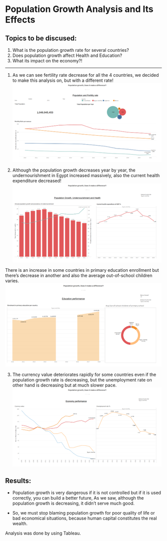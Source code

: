 # Population Growth Analysis and Its Effects

## Topics to be discused: 
1. What is the population growth rate for several countries?
2. Does population growth affect Health and Education?
3. What its impact on the economy?!
----------------------------------------------------------------
  1. As we can see fertility rate decrease for all the 4 countries, we decided to make this analysis on, but with a different rate!
![alt text](</Images/Story 1.png>)

  2. Although the population growth decreases year by year, the undernourishment in Egypt increased massively, also the current health expenditure decreased!
![alt text](</Images/Story 2.png>)

  There is an increase in some countries in primary education enrollment but there’s decrease in another and also the average out-of-school children varies.
![alt text](</Images/Story 3.png>)

  3. The currency value deteriorates rapidly for some countries even if the population growth rate is decreasing, but the unemployment rate on other hand is decreasing but at much slower pace.
![alt text](</Images/Story 4.png>)


## Results:

- Population growth is very dangerous if it is not controlled but if it is used correctly, you can build a better future, As we saw, although the population growth is decreasing, it didn’t serve much good.

- So, we must stop blaming population growth for poor quality of life or bad economical situations, because human capital constitutes  the real wealth.

Analysis was done by using Tableau.
